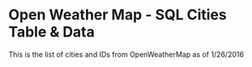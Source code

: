 # Open Weather Map - SQL Cities Table & Data

This is the list of cities and IDs from OpenWeatherMap as of 1/26/2016